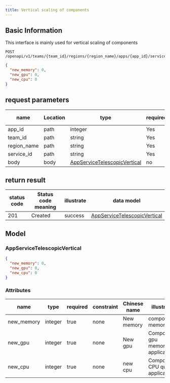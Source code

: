 ```yaml
---
title: Vertical scaling of components
---
```


## Basic Information

This interface is mainly used for vertical scaling of components

```shell title="请求路径"
POST /openapi/v1/teams/{team_id}/regions/{region_name}/apps/{app_id}/services/{service_id}/telescopic/vertical
```

```json title="Body 请求体示例"
{
  "new_memory": 0,
  "new_gpu": 0,
  "new_cpu": 0
}
```

## request parameters

| name                             | Location | type                                                                | required | Chinese name | illustrate |
| -------------------------------- | -------- | ------------------------------------------------------------------- | -------- | ------------ | ---------- |
| app_id      | path     | integer                                                             | Yes      |              | app id     |
| team_id     | path     | string                                                              | Yes      |              | none       |
| region_name | path     | string                                                              | Yes      |              | none       |
| service_id  | path     | string                                                              | Yes      |              | none       |
| body                             | body     | [AppServiceTelescopicVertical](#schemaappservicetelescopicvertical) | no       |              | none       |

## return result

| status code | Status code meaning | illustrate | data model                                                          |
| ----------- | ------------------- | ---------- | ------------------------------------------------------------------- |
| 201         | Created             | success    | [AppServiceTelescopicVertical](#schemaappservicetelescopicvertical) |

## Model

### AppServiceTelescopicVertical<a id="schemaappservicetelescopicvertical"></a>

```json
{
  "new_memory": 0,
  "new_gpu": 0,
  "new_cpu": 0
}

```

### Attributes

| name                            | type    | required | constraint | Chinese name | illustrate                       |
| ------------------------------- | ------- | -------- | ---------- | ------------ | -------------------------------- |
| new_memory | integer | true     | none       | New memory   | component memory                 |
| new_gpu    | integer | true     | none       | New gpu      | Component gpu memory application |
| new_cpu    | integer | true     | none       | new cpu      | Component CPU quota application  |
